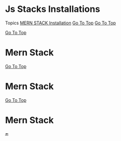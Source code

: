 # Js Stacks Installations

<a name="top"></a>
Topics
 [MERN STACK Installation](#mern_stack)
 [Go To Top](#mevn_stack)
 [Go To Top](#mean_stack)








[Go To Top](#top)
# Mern Stack 




[Go To Top](#top)
# Mern Stack 






[Go To Top](#top)
# Mern Stack 










:end:







